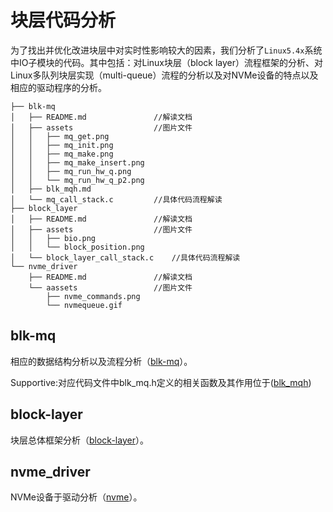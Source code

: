 # 块层代码分析

为了找出并优化改进块层中对实时性影响较大的因素，我们分析了`Linux5.4x`系统中IO子模块的代码。其中包括：对Linux块层（block layer）流程框架的分析、对Linux多队列块层实现（multi-queue）流程的分析以及对NVMe设备的特点以及相应的驱动程序的分析。
```
├── blk-mq
│   ├── README.md               //解读文档
│   ├── assets                  //图片文件
│   │   ├── mq_get.png
│   │   ├── mq_init.png
│   │   ├── mq_make.png
│   │   ├── mq_make_insert.png
│   │   ├── mq_run_hw_q.png
│   │   └── mq_run_hw_q_p2.png
│   ├── blk_mqh.md
│   └── mq_call_stack.c         //具体代码流程解读
├── block_layer
│   ├── README.md               //解读文档
│   ├── assets                  //图片文件
│   │   ├── bio.png
│   │   └── block_position.png
│   └── block_layer_call_stack.c    //具体代码流程解读
└── nvme_driver
    ├── README.md               //解读文档
    └── aassets                 //图片文件
        ├── nvme_commands.png
        └── nvmequeue.gif
```

## blk-mq

相应的数据结构分析以及流程分析（[blk-mq](./blk-mq/README.md)）。

Supportive:对应代码文件中blk_mq.h定义的相关函数及其作用位于([blk_mqh](./blk-mq/blk_mqh.md))

## block-layer

块层总体框架分析（[block-layer](./block_layer/README.md)）。

## nvme_driver

NVMe设备于驱动分析（[nvme](./nvme_driver/README.md)）。
